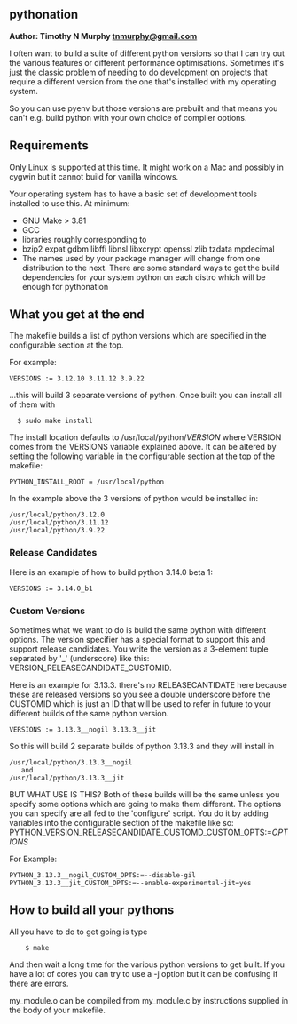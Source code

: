 ## pythonation ##

**Author: Timothy N Murphy <tnmurphy@gmail.com>**

I often want to build a suite of different python versions so that I
can try out the various features or different performance optimisations.
Sometimes it's just the classic problem of needing to do development on
projects that require a different version from the one that's installed
with my operating system.

So you can use pyenv but those versions are prebuilt and that means you
can't e.g. build python with your own choice of compiler options.

## Requirements ##

Only Linux is supported at this time. It might work on a Mac and possibly
in cygwin but it cannot build for vanilla windows.

Your operating system has to have a basic set of development tools
installed to use this. At minimum:

* GNU Make > 3.81
* GCC 
* libraries roughly corresponding to 
*  bzip2  expat  gdbm  libffi  libnsl  libxcrypt  openssl  zlib  tzdata  mpdecimal
*  The names used by your package manager will change from one distribution to the next. There are some standard ways to get the build dependencies for your system python on each distro which will be enough for pythonation

## What you get at the end ##

The makefile builds a list of python versions which are specified in the configurable section at the top.

For example: 

```
VERSIONS := 3.12.10 3.11.12 3.9.22
```

...this will build 3 separate versions of python.
Once built you can install all of them with

```
  $ sudo make install
```

The install location defaults to /usr/local/python/*VERSION* where VERSION comes from the VERSIONS variable explained above.  It can be altered by setting the following variable in the configurable section at the top of the makefile:
```
PYTHON_INSTALL_ROOT = /usr/local/python
```

In the example above the 3 versions of python would be installed in:

```
/usr/local/python/3.12.0
/usr/local/python/3.11.12
/usr/local/python/3.9.22
```

### Release Candidates ###

Here is an example of how to build python 3.14.0 beta 1:
```
VERSIONS := 3.14.0_b1
```

### Custom Versions ###

Sometimes what we want to do is build the same python with different options.  The version specifier has a special format to support this and support release candidates.  You write the version as a 3-element tuple separated by '_' (underscore) like this: VERSION_RELEASECANDIDATE_CUSTOMID.

Here is an example for 3.13.3.  there's no RELEASECANTIDATE here because these are released versions so you see a double  underscore before the CUSTOMID which is just an ID that will be used to refer in future to your different builds of the same python version.
```
VERSIONS := 3.13.3__nogil 3.13.3__jit 
```

So this will build 2 separate builds of python 3.13.3 and they will install in 
```
/usr/local/python/3.13.3__nogil
   and
/usr/local/python/3.13.3__jit
```

BUT WHAT USE IS THIS? Both of these builds will be the same unless you specify some options which are going to make them different.  The options you can specify are all fed to the 'configure' script. You do it by adding variables into the configurable section of the makefile like so: PYTHON_VERSION_RELEASECANDIDATE_CUSTOMD_CUSTOM_OPTS:=_OPTIONS_

For Example:
```
PYTHON_3.13.3__nogil_CUSTOM_OPTS:=--disable-gil
PYTHON_3.13.3__jit_CUSTOM_OPTS:=--enable-experimental-jit=yes
```


## How to build all your pythons ##

All you have to do to get going is type

```
    $ make
```

And then wait a long time for the various python versions to get built.  If you have a lot of cores you can try to use a -j option but it can be confusing if there are errors.

my_module.o can be compiled from my_module.c by instructions supplied
in the body of your makefile.

